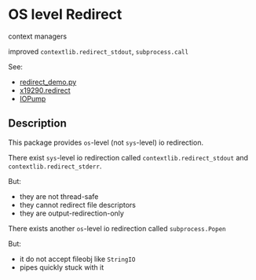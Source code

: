 # OS level Redirect

context managers

improved `contextlib.redirect_stdout`, `subprocess.call`

See:
- [redirect_demo.py](../x19290/redirect/redirect_demo.py)
- [x19290.redirect](../x19290/redirect/redirect.py)
- [IOPump](../x19290/iopump/iopump.py)

## Description

This package provides `os`-level (not `sys`-level) io redirection.

There exist `sys`-level io redirection called
`contextlib.redirect_stdout` and `contextlib.redirect_stderr`.

But:
- they are not thread-safe
- they cannot redirect file descriptors
- they are output-redirection-only

There exists another `os`-level io redirection called `subprocess.Popen`

But:
- it do not accept fileobj like `StringIO`
- pipes quickly stuck with it
